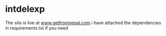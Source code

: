 # intdelexp
The site is live at www.getfromnepal.com
i have attached the dependencies in requirements.txt if you need